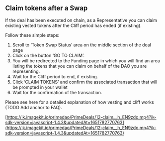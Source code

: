 ## Claim tokens after a Swap

If the deal has been executed on chain, as a Representative you can claim existing vested tokens after the Cliff period has ended (if existing). 

Follow these simple steps:

1. Scroll to ‘Token Swap Status’ area on the middle section of the deal page 
2. Click on the button ‘GO TO CLAIM’. 
3. You will be redirected to the Funding page in which you will find an area listing the tokens that you can claim on behalf of the DAO you are representing.
4. Wait for the Cliff period to end, if existing. 
5. Click ‘CLAIM TOKENS’ and confirm the associated transaction that will be prompted in your wallet
6. Wait for the confirmation of the transaction.

Please see here for a detailed explanation of how vesting and cliff works (TODO Add anchor to FAQ). 

[https://ik.imagekit.io/primedao/PrimeDeals/12-claim__h_EN9zdo.mp4?ik-sdk-version=javascript-1.4.3&updatedAt=1651782770763](https://ik.imagekit.io/primedao/PrimeDeals/12-claim__h_EN9zdo.mp4?ik-sdk-version=javascript-1.4.3&updatedAt=1651782770763)